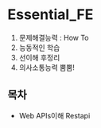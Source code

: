 # Essential_FE

1. 문제해결능력 : How To
2. 능동적인 학습
3. 선이해 후정리
4. 의사소통능력 뿜뿜!


## 목차
- Web APIs이해
Restapi
